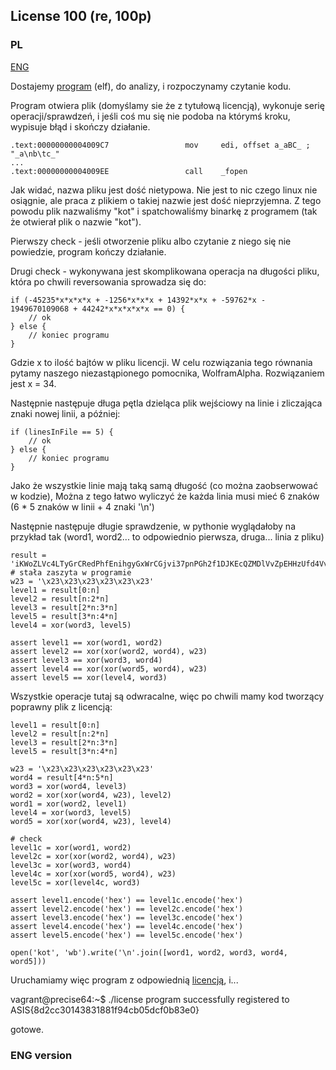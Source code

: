 ﻿## License 100 (re, 100p)

### PL
[ENG](#eng-version)

Dostajemy [program](./license) (elf), do analizy, i rozpoczynamy czytanie kodu.

Program otwiera plik (domyślamy sie że z tytułową licencją), wykonuje serię operacji/sprawdzeń, i jeśli coś mu się nie podoba na którymś kroku, wypisuje błąd i skończy działanie.

    .text:00000000004009C7                 mov     edi, offset a_aBC_ ; "_a\nb\tc_"
    ...
    .text:00000000004009EE                 call    _fopen

Jak widać, nazwa pliku jest dość nietypowa. Nie jest to nic czego linux nie osiągnie, ale praca z plikiem o takiej nazwie jest dość nieprzyjemna. Z tego powodu plik nazwaliśmy "kot" i spatchowaliśmy binarkę z programem (tak że otwierał plik o nazwie "kot").

Pierwszy check - jeśli otworzenie pliku albo czytanie z niego się nie powiedzie, program kończy działanie.

Drugi check - wykonywana jest skomplikowana operacja na długości pliku, która po chwili reversowania sprowadza się do:

    if (-45235*x*x*x*x + -1256*x*x*x + 14392*x*x + -59762*x - 1949670109068 + 44242*x*x*x*x*x == 0) {
        // ok
    } else {
        // koniec programu
    } 

Gdzie x to ilość bajtów w pliku licencji. 
W celu rozwiązania tego równania pytamy naszego niezastąpionego pomocnika, WolframAlpha. Rozwiązaniem jest x = 34.

Następnie następuje długa pętla dzieląca plik wejściowy na linie i zliczająca znaki nowej linii, a później:

    if (linesInFile == 5) {
        // ok
    } else {
        // koniec programu
    }

Jako że wszystkie linie mają taką samą długość (co można zaobserwować w kodzie), Można z tego łatwo wyliczyć że każda linia musi mieć 6 znaków (6 * 5 znaków w linii + 4 znaki '\n')

Następnie następuje długie sprawdzenie, w pythonie wyglądałoby na przykład tak (word1, word2... to odpowiednio pierwsza, druga... linia z pliku)

    result = 'iKWoZLVc4LTyGrCRedPhfEnihgyGxWrCGjvi37pnPGh2f1DJKEcQZMDlVvZpEHHzUfd4VvlMzRDINqBk;1srRfRvvUW' # stała zaszyta w programie
    w23 = '\x23\x23\x23\x23\x23\x23'
    level1 = result[0:n]
    level2 = result[n:2*n]
    level3 = result[2*n:3*n]
    level5 = result[3*n:4*n]
    level4 = xor(word3, level5)

    assert level1 == xor(word1, word2)
    assert level2 == xor(xor(word2, word4), w23)
    assert level3 == xor(word3, word4)
    assert level4 == xor(xor(word5, word4), w23)
    assert level5 == xor(level4, word3)

Wszystkie operacje tutaj są odwracalne, więc po chwili mamy kod tworzący poprawny plik z licencją:

    level1 = result[0:n]
    level2 = result[n:2*n]
    level3 = result[2*n:3*n]
    level5 = result[3*n:4*n]

    w23 = '\x23\x23\x23\x23\x23\x23'
    word4 = result[4*n:5*n]
    word3 = xor(word4, level3)
    word2 = xor(xor(word4, w23), level2)
    word1 = xor(word2, level1)
    level4 = xor(word3, level5)
    word5 = xor(xor(word4, w23), level4)

    # check
    level1c = xor(word1, word2)
    level2c = xor(xor(word2, word4), w23)
    level3c = xor(word3, word4)
    level4c = xor(xor(word5, word4), w23)
    level5c = xor(level4c, word3)

    assert level1.encode('hex') == level1c.encode('hex')
    assert level2.encode('hex') == level2c.encode('hex')
    assert level3.encode('hex') == level3c.encode('hex')
    assert level4.encode('hex') == level4c.encode('hex')
    assert level5.encode('hex') == level5c.encode('hex')

    open('kot', 'wb').write('\n'.join([word1, word2, word3, word4, word5]))

Uruchamiamy więc program z odpowiednią [licencją](kot), i...

vagrant@precise64:~$ ./license
program successfully registered to ASIS{8d2cc30143831881f94cb05dcf0b83e0}

gotowe.

### ENG version
